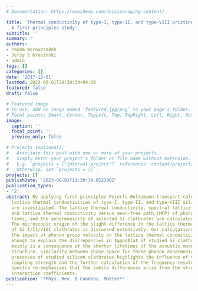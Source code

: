 ```yaml
---
# Documentation: https://wowchemy.com/docs/managing-content/

title: 'Thermal conductivity of type-I, type-II, and type-VIII pristine silicon clathrates:
  A first-principles study'
subtitle: ''
summary: ''
authors:
- Payam Norouzzadeh
- Jerzy S Krasinski
- admin
tags: []
categories: []
date: '2017-12-01'
lastmod: 2023-06-01T20:39:39+09:00
featured: false
draft: false

# Featured image
# To use, add an image named `featured.jpg/png` to your page's folder.
# Focal points: Smart, Center, TopLeft, Top, TopRight, Left, Right, BottomLeft, Bottom, BottomRight.
image:
  caption: ''
  focal_point: ''
  preview_only: false

# Projects (optional).
#   Associate this post with one or more of your projects.
#   Simply enter your project's folder or file name without extension.
#   E.g. `projects = ["internal-project"]` references `content/project/deep-learning/index.md`.
#   Otherwise, set `projects = []`.
projects: []
publishDate: '2023-06-01T11:39:39.052390Z'
publication_types:
- '2'
abstract: By applying first-principles Peierls-Boltzmann transport calculations, the
  lattice thermal conductivities of type-I, type-II, and type-VIII silicon clathrates
  are investigated. The lattice thermal conductivity, spectral lattice thermal conductivity,
  and lattice thermal conductivity versus mean-free path (MFP) of phonons, relaxation
  times, and the anharmonicity of selected Si clathrates are calculated and compared.
  The microscopic origin of the slight difference in the lattice thermal conductivity
  of Si-I/II/VIII clathrates is discussed extensively. Our calculations uncover that
  the impact of phonon group velocity on the lattice thermal conductivity is far from
  enough to explain the discrepancies in $ąppa$lat of studied Si clathrates and it
  mainly is a consequence of the shorter lifetimes of the acoustic modes in type-VIII
  structure. Similarity between phase space for three-phonon anharmonic scattering
  processes of studied silicon clathrates highlights the influence of three-phonon
  coupling strength and the further calculation of the frequency-resolved final state
  spectra re-emphasizes that the subtle differences arise from the stronger three-phonon
  interaction coefficients.
publication: '*Phys. Rev. B Condens. Matter*'
---
```


